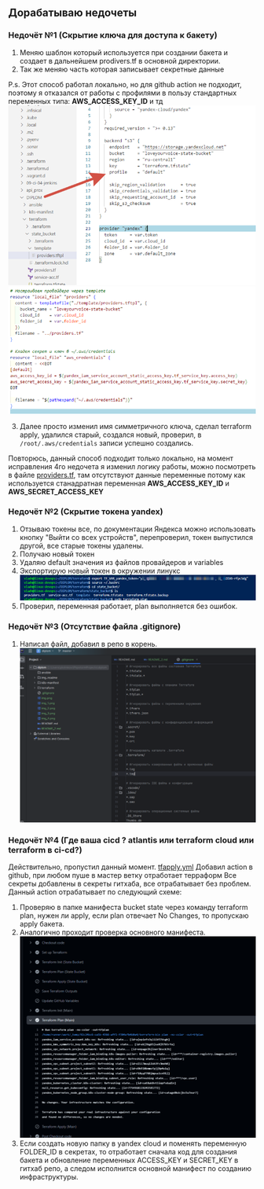 ## Дорабатываю недочеты
### Недочёт №1 (Скрытие ключа для доступа к бакету)
1) Меняю шаблон который используется при создании бакета и создает в дальнейшем prodivers.tf в основной директории.
2) Так же меняю часть которая записывает секретные данные


P.s. Этот способ работал локально, но для github action не подходит, поэтому я отказался от работы с профилями в пользу стандартных переменных типа: **AWS_ACCESS_KEY_ID** и тд
![img_2.png](img_readme2/img_2.png)
![img_3.png](img_readme2/img_3.png)

3) Далее просто изменил имя симметричного ключа, сделал terraform apply, удалился старый, создался новый, проверил, в ```/root/.aws/credentials``` записи успешно создались.


Повторюсь, данный способ подходит только локально, на момент исправления 4го недочета я изменил логику работы, можно посмотреть в файле [providers.tf](terraform%2Fstate_bucket%2Fproviders.tf), там отсутствуют данные переменные потому как используется станадратная переменная **AWS_ACCESS_KEY_ID** и **AWS_SECRET_ACCESS_KEY**
### Недочёт №2 (Скрытие токена yandex)
1) Отзываю токены все, по документации Яндекса можно использовать кнопку "Выйти со всех устройств", перепроверил, токен выпустился другой, все старые токены удалены.
2) Получаю новый токен
3) Удаляю default значения из файлов провайдеров и variables
4) Экспортирую новый токен в окружении линукс
![img_4.png](img_readme2/img_4.png)
5) Проверил, переменная работает, plan выполняется без ошибок.

### Недочёт №3 (Отсутствие файла .gitignore)
1) Написал файл, добавил в репо в корень.
![img_5.png](img_readme2/img_5.png)

### Недочёт №4 (Где ваша cicd ? atlantis или terraform cloud или terraform в ci-cd?)
Действительно, пропустил данный момент.
[tfapply.yml](.github%2Fworkflows%2Ftfapply.yml)
Добавил action в github, при любом пуше в мастер ветку отработает терраформ
Все секреты добавлены в секреты гитхаба, все отрабатывает без проблем.
Данный action отрабатывает по следующий схеме:
1) Проверяю в папке манифеста bucket state через команду terraform plan, нужен ли apply, если plan отвечает No Changes, то пропускаю apply бакета.
2) Аналогично проходит проверка основного манифеста.
![img.png](img_readme2/img.png)
3) Если создать новую папку в yandex cloud и поменять переменную FOLDER_ID в секретах, то отработает сначала код для создания бакета и обновление переменных ACCESS_KEY и SECRET_KEY в гитхаб репо, а следом исполнится основной манифест по созданию инфраструктуры.
